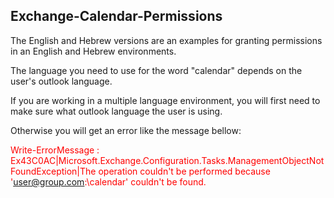 ## Exchange-Calendar-Permissions

The English and Hebrew versions are an examples for granting permissions in an English and Hebrew environments.

The language you need to use for the word "calendar" depends on the user's outlook language.

If you are working in a multiple language environment, you will first need to make sure what outlook language the user is using.

Otherwise you will get an error like the message bellow: 

<span style="color:#ff0000;">Write-ErrorMessage : Ex43C0AC|Microsoft.Exchange.Configuration.Tasks.ManagementObjectNotFoundException|The operation couldn't be performed because 'user@group.com:\calendar' couldn't be found.</span>

